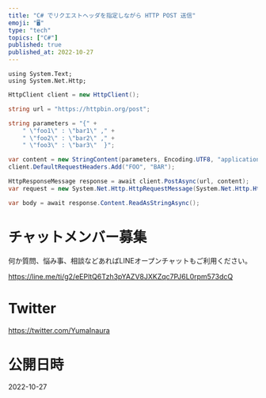```yaml
---
title: "C# でリクエストヘッダを指定しながら HTTP POST 送信"
emoji: "🖥"
type: "tech"
topics: ["C#"]
published: true
published_at: 2022-10-27
---
```


```#c
using System.Text;
using System.Net.Http;
```

```C#
HttpClient client = new HttpClient();

string url = "https://httpbin.org/post";

string parameters = "{" +
    " \"foo1\" : \"bar1\" ," +
    " \"foo2\" : \"bar2\" ," +
    " \"foo3\" : \"bar3\"  }";

var content = new StringContent(parameters, Encoding.UTF8, "application/json");å
client.DefaultRequestHeaders.Add("FOO", "BAR");

HttpResponseMessage response = await client.PostAsync(url, content);
var request = new System.Net.Http.HttpRequestMessage(System.Net.Http.HttpMethod.Post, url);

var body = await response.Content.ReadAsStringAsync();
```


# チャットメンバー募集


何か質問、悩み事、相談などあればLINEオープンチャットもご利用ください。

https://line.me/ti/g2/eEPltQ6Tzh3pYAZV8JXKZqc7PJ6L0rpm573dcQ


# Twitter

https://twitter.com/YumaInaura


# 公開日時

2022-10-27
